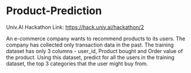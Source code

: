 # Product-Prediction
Univ.AI Hackathon
Link: https://hack.univ.ai/hackathon/2

An e-commerce company wants to recommend products to its users. The company has collected only transaction data in the past. The training dataset has only 3 columns - user_id, Product bought and Order value of the product. Using this dataset, predict for all the users in the training dataset, the top 3 categories that the user might buy from.
